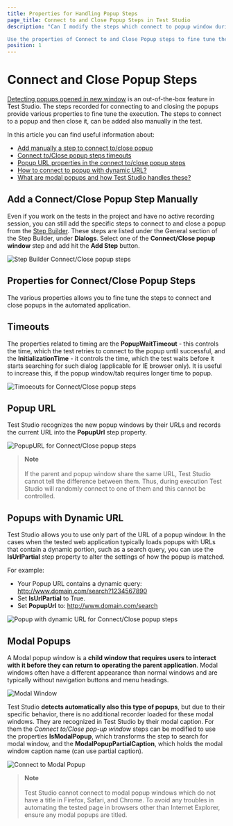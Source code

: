 ```yaml
---
title: Properties for Handling Popup Steps
page_title: Connect to and Close Popup Steps in Test Studio
description: "Can I modify the steps which connect to popup window during Test Studio test run? Can I add a Connect to popup step manually? How can I connect to a modal popup? Can I connect to a popup with dynamic URL?

Use the properties of Connect to and Close Popup steps to fine tune the execution of Test Studio tests when handling popup windows. "
position: 1
---
```

# Connect and Close Popup Steps

<a href="/automated-tests/recording/recording-dialogs#how-to-handle-a-popup-page-opened-in-new-tab" target="_blank">Detecting popups opened in new window</a> is an out-of-the-box feature in Test Studio. The steps recorded for connecting to and closing the popups provide various properties to fine tune the execution. The steps to connect to a popup and then close it, can be added also manually in the test.

In this article you can find useful information about:

- [Add manually a step to connect to/close popup](#add-a-connectclose-popup-step-manually)
- [Connect to/Close popup steps timeouts](#timeouts)
- [Popup URL properties in the connect to/close popup steps](#popup-url)
- [How to connect to popup with dynamic URL?](#popups-with-dynamic-url)
- [What are modal popups and how Test Studio handles these?](#modal-popups)

## Add a Connect/Close Popup Step Manually

Even if you work on the tests in the project and have no active recording session, you can still add the specific steps to connect to and close a popup from the <a href="/features/custom-steps/overview#add-a-general-step-from-the-step-builder" target="_blank">Step Builder</a>. These steps are listed under the General section of the Step Builder, under __Dialogs__. Select one of the __Connect/Close popup window__ step and add hit the __Add Step__ button.

![Step Builder Connect/Close popup steps][1]

## Properties for Connect/Close Popup Steps

The various properties allows you to fine tune the steps to connect and close popups in the automated application.

## Timeouts

The properties related to timing are the __PopupWaitTimeout__ - this controls the time, which the test retries to connect to the popup until successful, and the __InitializationTime__ - it controls the time, which the test waits before it starts searching for such dialog (applicable for IE browser only). It is useful to increase this, if the popup window/tab requires longer time to popup.

![Timoeouts for Connect/Close popup steps][2]

## Popup URL

Test Studio recognizes the new popup windows by their URLs and records the current URL into the __PopupUrl__ step property.

![PopupURL for Connect/Close popup steps][3]

> __Note__
><br>
><br>
> If the parent and popup window share the same URL, Test Studio cannot tell the difference between them. Thus, during execution Test Studio will randomly connect to one of them and this cannot be controlled.

## Popups with Dynamic URL

Test Studio allows you to use only part of the URL of a popup window. In the cases when the tested web application typically loads popups with URLs that contain a dynamic portion, such as a search query, you can use the __IsUrlPartial__ step property to alter the settings of how the popup is matched.

For example:

- Your Popup URL contains a dynamic query: http://www.domain.com/search?1234567890
- Set **IsUrlPartial** to True.
- Set **PopupUrl** to: http://www.domain.com/search

![Popup with dynamic URL for Connect/Close popup steps][4]

## Modal Popups

A Modal popup window is a __child window that requires users to interact with it before they can return to operating the parent application__. Modal windows often have a different appearance than normal windows and are typically without navigation buttons and menu headings.

![Modal Window][5]

Test Studio __detects automatically also this type of popups__, but due to their specific behavior, there is no additional recorder loaded for these modal windows. They are recognized in Test Studio by their modal caption. For them the _Connect to/Close pop-up window_ steps can be modified to use the properties __IsModalPopup__, which transforms the step to search for modal window, and the __ModalPopupPartialCaption__, which holds the modal window caption name (can use partial caption).

![Connect to Modal Popup][6]

> __Note__
><br>
><br>
> Test Studio cannot connect to modal popup windows which do not have a title in Firefox, Safari, and Chrome. To avoid any troubles in automating the tested page in browsers other than Internet Explorer, ensure any modal popups are titled.

[1]: /img/features/dialogs-and-popups/html-popups/Add-Connect_Close.png
[2]: /img/features/dialogs-and-popups/html-popups/Timeouts.png
[3]: /img/features/dialogs-and-popups/html-popups/PopUpUrl.png
[4]: /img/features/dialogs-and-popups/html-popups/PopUpsDynamicUrl.png
[5]: /img/features/dialogs-and-popups/html-popups/fig1.png
[6]: /img/features/dialogs-and-popups/html-popups/ModalPopUps.png
